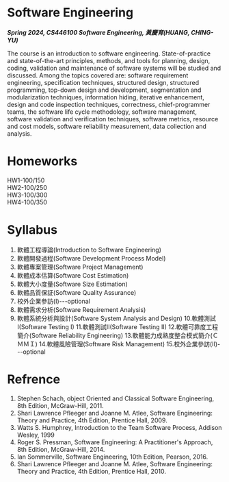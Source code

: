 # Software Engineering<br/>
***Spring 2024, CS446100 Software Engineering, 黃慶育(HUANG, CHING-YU)***<br/>

The course is an introduction to software engineering. State-of-practice and state-of-the-art principles, methods, and tools for planning, design, coding, validation and maintenance of software systems will be studied and discussed. Among the topics covered are: software requirement engineering, specification techniques, structured design, structured programming, top-down design and development, segmentation and modularization techniques, information hiding, iterative enhancement, design and code inspection techniques, correctness, chief-programmer teams, the software life cycle methodology, software management, software validation and verification techniques, software metrics, resource and cost models, software reliability measurement, data collection and analysis.

# Homeworks
HW1-100/150 <br/>
HW2-100/250 <br/>
HW3-100/300 <br/>
HW4-100/350 <br/>

# Syllabus
1. 軟體工程導論(Introduction to Software Engineering)
2. 軟體開發過程(Software Development Process Model)
3. 軟體專案管理(Software Project Management)
4. 軟體成本估算(Software Cost Estimation)
5. 軟體大小度量(Software Size Estimation)
6. 軟體品質保証(Software Quality Assurance)
7. 校外企業參訪(I)---optional
8. 軟體需求分析(Software Requirement Analysis)
9. 軟體系統分析與設計(Software System Analysis and Design)
10.軟體測試I(Software Testing I)
11.軟體測試II(Software Testing II)
12.軟體可靠度工程簡介(Software Reliability Engineering)
13.軟體能力成熟度整合模式簡介(ＣＭＭＩ)
14.軟體風險管理(Software Risk Management)
15.校外企業參訪(II)---optional

# Refrence
1. Stephen Schach, object Oriented and Classical Software Engineering, 8th
Edition, McGraw-Hill, 2011.
2. Shari Lawrence Pfleeger and Joanne M. Atlee, Software Engineering: Theory
and Practice, 4th Edition, Prentice Hall, 2009.
3. Watts S. Humphrey, Introduction to the Team Software Process, Addison
Wesley, 1999
4. Roger S. Pressman, Software Engineering: A Practitioner's Approach, 8th
Edition, McGraw-Hill, 2014.
5. Ian Sommerville, Software Engineering, 10th Edition, Pearson, 2016.
6. Shari Lawrence Pfleeger and Joanne M. Atlee, Software Engineering: Theory
and Practice, 4th Edition, Prentice Hall, 2010.
